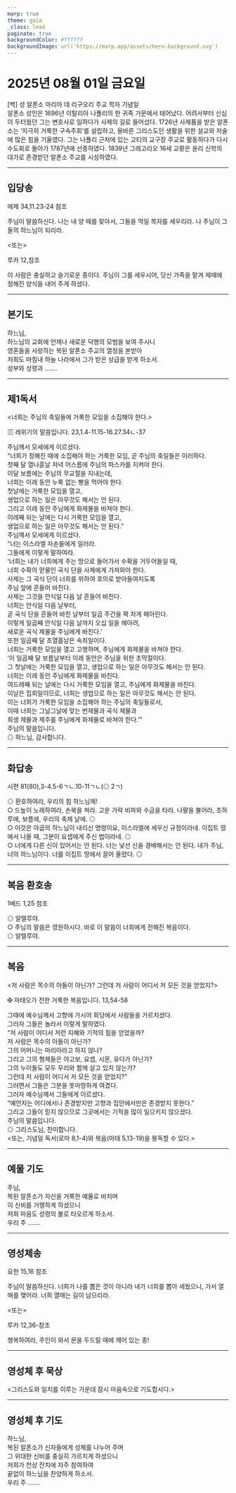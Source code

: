 ```yaml
---
marp: true
theme: gaia
_class: lead
paginate: true
backgroundColor: #ffffff
backgroundImage: url('https://marp.app/assets/hero-background.svg')
---
```


# 2025년 08월 01일 금요일

[백] 성 알폰소 마리아 데 리구오리 주교 학자 기념일  
알폰소 성인은 1696년 이탈리아 나폴리의 한 귀족 가문에서 태어났다. 어려서부터 신심이 두터웠던 그는 변호사로 일하다가 사제의 길로 들어섰다. 1726년 사제품을 받은 알폰소는 ‘지극히 거룩한 구속주회’를 설립하고, 올바른 그리스도인 생활을 위한 설교와 저술에 많은 힘을 기울였다. 그는 나폴리 근처에 있는 고티의 교구장 주교로 활동하다가 다시 수도회로 돌아가 1787년에 선종하였다. 1839년 그레고리오 16세 교황은 윤리 신학의 대가로 존경받던 알폰소 주교를 시성하였다.




---

## 입당송

에제 34,11.23-24 참조

주님이 말씀하신다. 나는 내 양 떼를 찾아서, 그들을 먹일 목자를 세우리라. 나 주님이 그들의 하느님이 되리라.  
  
<또는>  
  
루카 12,참조  
  
이 사람은 충실하고 슬기로운 종이다. 주님이 그를 세우시어, 당신 가족을 맡겨 제때에 정해진 양식을 내어 주게 하셨다.  


---

## 본기도

하느님,  
하느님의 교회에 언제나 새로운 덕행의 모범을 보여 주시니  
영혼들을 사랑하는 복된 알폰소 주교의 열정을 본받아  
저희도 마침내 하늘 나라에서 그가 받은 상급을 받게 하소서.  
성부와 성령과 …….  
  


---

## 제1독서

<너희는 주님의 축일들에 거룩한 모임을 소집해야 한다.>

▥ 레위기의 말씀입니다. 23,1.4-11.15-16.27.34ㄴ-37

주님께서 모세에게 이르셨다.  
“너희가 정해진 때에 소집해야 하는 거룩한 모임, 곧 주님의 축일들은 이러하다.  
첫째 달 열나흗날 저녁 어스름에 주님의 파스카를 지켜야 한다.  
이달 보름에는 주님의 무교절을 지내는데,  
너희는 이레 동안 누룩 없는 빵을 먹어야 한다.  
첫날에는 거룩한 모임을 열고,  
생업으로 하는 일은 아무것도 해서는 안 된다.  
그리고 이레 동안 주님에게 화제물을 바쳐야 한다.  
이레째 되는 날에는 다시 거룩한 모임을 열고,  
생업으로 하는 일은 아무것도 해서는 안 된다.”  
주님께서 모세에게 이르셨다.  
“너는 이스라엘 자손들에게 일러라.  
그들에게 이렇게 말하여라.  
‘너희는 내가 너희에게 주는 땅으로 들어가서 수확을 거두어들일 때,  
너희 수확의 맏물인 곡식 단을 사제에게 가져와야 한다.  
사제는 그 곡식 단이 너희를 위하여 호의로 받아들여지도록  
주님 앞에 흔들어 바친다.  
사제는 그것을 안식일 다음 날 흔들어 바친다.  
너희는 안식일 다음 날부터,  
곧 곡식 단을 흔들어 바친 날부터 일곱 주간을 꽉 차게 헤아린다.  
이렇게 일곱째 안식일 다음 날까지 오십 일을 헤아려,  
새로운 곡식 제물을 주님에게 바친다.’  
또한 일곱째 달 초열흘날은 속죄일이다.  
너희는 거룩한 모임을 열고 고행하며, 주님에게 화제물을 바쳐야 한다.  
‘이 일곱째 달 보름날부터 이레 동안은 주님을 위한 초막절이다.  
그 첫날에는 거룩한 모임을 열고, 생업으로 하는 일은 아무것도 해서는 안 된다.  
너희는 이레 동안 주님에게 화제물을 바친다.  
여드레째 되는 날에는 다시 거룩한 모임을 열고, 주님에게 화제물을 바친다.  
이날은 집회일이므로, 너희는 생업으로 하는 일은 아무것도 해서는 안 된다.  
이는 너희가 거룩한 모임을 소집해야 하는 주님의 축일들로서,  
이때 너희는 그날그날에 맞는 번제물과 곡식 제물과  
희생 제물과 제주를 주님에게 화제물로 바쳐야 한다.’”  
주님의 말씀입니다.  
◎ 하느님, 감사합니다.  
  


---

## 화답송

시편 81(80),3-4.5-6ㄱㄴ.10-11ㄱㄴ(◎ 2ㄱ)

◎ 환호하여라, 우리의 힘 하느님께!  
○ 드높이 노래하여라, 손북을 쳐라. 고운 가락 비파와 수금을 타라. 나팔을 불어라, 초하루에, 보름에, 우리의 축제 날에. ◎  
○ 이것은 야곱의 하느님이 내리신 명령이요, 이스라엘에 세우신 규정이라네. 이집트 땅에서 나올 때, 그분이 요셉에게 주신 법이라네. ◎  
○ 너에게 다른 신이 있어서는 안 된다. 너는 낯선 신을 경배해서는 안 된다. 내가 주님, 너의 하느님이다. 너를 이집트 땅에서 끌어 올렸다. ◎  
  


---

## 복음 환호송

1베드 1,25 참조

◎ 알렐루야.  
○ 주님의 말씀은 영원하시다. 바로 이 말씀이 너희에게 전해진 복음이다.  
◎ 알렐루야.  
  


---

## 복음

<저 사람은 목수의 아들이 아닌가? 그런데 저 사람이 어디서 저 모든 것을 얻었지?>

✠ 마태오가 전한 거룩한 복음입니다. 13,54-58

그때에 예수님께서 고향에 가시어 회당에서 사람들을 가르치셨다.  
그러자 그들은 놀라서 이렇게 말하였다.  
“저 사람이 어디서 저런 지혜와 기적의 힘을 얻었을까?  
저 사람은 목수의 아들이 아닌가?  
그의 어머니는 마리아라고 하지 않나?  
그리고 그의 형제들은 야고보, 요셉, 시몬, 유다가 아닌가?  
그의 누이들도 모두 우리와 함께 살고 있지 않는가?  
그런데 저 사람이 어디서 저 모든 것을 얻었지?”  
그러면서 그들은 그분을 못마땅하게 여겼다.  
그러자 예수님께서 그들에게 이르셨다.  
“예언자는 어디에서나 존경받지만 고향과 집안에서만은 존경받지 못한다.”  
그리고 그들이 믿지 않으므로 그곳에서는 기적을 많이 일으키지 않으셨다.  
주님의 말씀입니다.  
◎ 그리스도님, 찬미합니다.  
<또는, 기념일 독서(로마 8,1-4)와 복음(마태 5,13-19)을 봉독할 수 있다.>  
  


---

## 예물 기도

주님,  
복된 알폰소가 자신을 거룩한 예물로 바치며  
이 신비를 거행하게 하셨으니  
저희 마음도 성령의 불로 타오르게 하소서.  
우리 주 …….  
  


---

## 영성체송

요한 15,16 참조

주님이 말씀하신다. 너희가 나를 뽑은 것이 아니라 내가 너희를 뽑아 세웠으니, 가서 열매를 맺어라. 너희 열매는 길이 남으리라.  
  
<또는>  
  
루카 12,36-참조  
  
행복하여라, 주인이 와서 문을 두드릴 때에 깨어 있는 종!  


---

## 영성체 후 묵상

<그리스도와 일치를 이루는 가운데 잠시 마음속으로 기도합시다.>  


---

## 영성체 후 기도

하느님,  
복된 알폰소가 신자들에게 성체를 나누어 주며  
그 위대한 신비를 충실히 가르치게 하셨으니  
저희가 천상 잔치에 자주 참여하여  
끝없이 하느님을 찬양하게 하소서.  
우리 주 …….